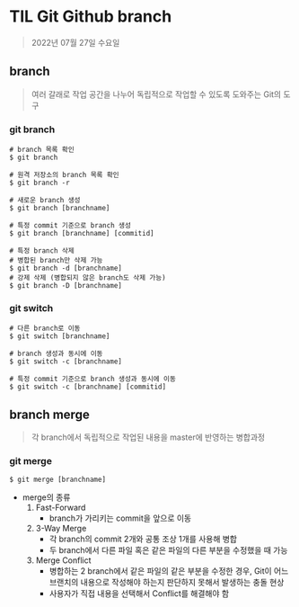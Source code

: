 # **TIL Git Github branch**

> 2022년 07월 27일 수요일

## branch

> 여러 갈래로 작업 공간을 나누어 독립적으로 작업할 수 있도록 도와주는 Git의 도구

### git branch

``` git bash
# branch 목록 확인
$ git branch

# 원격 저장소의 branch 목록 확인
$ git branch -r

# 새로운 branch 생성
$ git branch [branchname]

# 특정 commit 기준으로 branch 생성
$ git branch [branchname] [commitid]

# 특정 branch 삭제
# 병합된 branch만 삭제 가능
$ git branch -d [branchname] 
# 강제 삭제 (병합되지 않은 branch도 삭제 가능)
$ git branch -D [branchname] 
```

### git switch

```git bash
# 다른 branch로 이동
$ git switch [branchname]

# branch 생성과 동시에 이동
$ git switch -c [branchname]

# 특정 commit 기준으로 branch 생성과 동시에 이동
$ git switch -c [branchname] [commitid]
```

## branch merge

> 각 branch에서 독립적으로 작업된 내용을 master에 반영하는 병합과정

### git merge

```git bash
$ git merge [branchname]
```

- merge의 종류
  1. Fast-Forward
     - branch가 가리키는 commit을 앞으로 이동
  2. 3-Way Merge
     - 각 branch의 commit 2개와 공통 조상 1개를 사용해 병합
     - 두 branch에서 다른 파일 혹은 같은 파일의 다른 부분을 수정했을 때 가능 
  3. Merge Conflict
     - 병합하는 2 branch에서 같은 파일의 같은 부분을 수정한 경우, Git이 어느 브랜치의 내용으로 작성해야 하는지 판단하지 못해서 발생하는 충돌 현상
     - 사용자가 직접 내용을 선택해서 Conflict를 해결해야 함